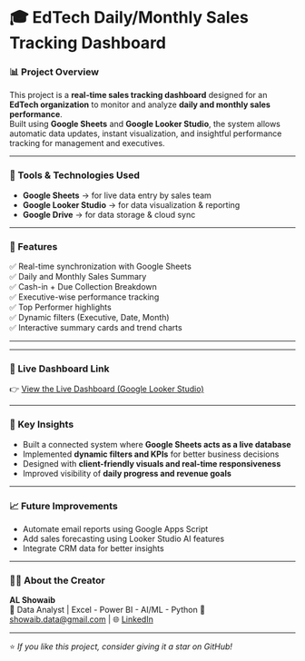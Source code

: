 # 🎓 EdTech Daily/Monthly Sales Tracking Dashboard

### 📊 Project Overview
This project is a **real-time sales tracking dashboard** designed for an **EdTech organization** to monitor and analyze **daily and monthly sales performance**.  
Built using **Google Sheets** and **Google Looker Studio**, the system allows automatic data updates, instant visualization, and insightful performance tracking for management and executives.

---

### 🚀 Tools & Technologies Used
- **Google Sheets** → for live data entry by sales team  
- **Google Looker Studio** → for data visualization & reporting  
- **Google Drive** → for data storage & cloud sync  


---

### 🧩 Features
✅ Real-time synchronization with Google Sheets  
✅ Daily and Monthly Sales Summary  
✅ Cash-in + Due Collection Breakdown  
✅ Executive-wise performance tracking  
✅ Top Performer highlights  
✅ Dynamic filters (Executive, Date, Month)  
✅ Interactive summary cards and trend charts  

---


---

### 🔗 Live Dashboard Link
👉 [View the Live Dashboard (Google Looker Studio)](https://lookerstudio.google.com/reporting/3c94171b-34f1-4f54-baae-a5edfeba3f1d)

---

### 🧠 Key Insights
- Built a connected system where **Google Sheets acts as a live database**
- Implemented **dynamic filters and KPIs** for better business decisions  
- Designed with **client-friendly visuals and real-time responsiveness**  
- Improved visibility of **daily progress and revenue goals**
---

### 📈 Future Improvements
- Automate email reports using Google Apps Script  
- Add sales forecasting using Looker Studio AI features  
- Integrate CRM data for better insights  

---

### 👨‍💻 About the Creator
**AL Showaib**  
💼 Data Analyst | Excel - Power BI - AI/ML - Python 
📧 showaib.data@gmail.com | 🌐 [LinkedIn](https://www.linkedin.com/in/showai/) 

---

⭐ *If you like this project, consider giving it a star on GitHub!*




